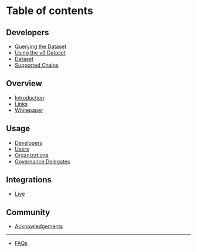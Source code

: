 # Table of contents

## Developers

* [Querying the Dataset](README.md)
* [Using the v3 Dataset](v3_querying.md)
* [Dataset](<README (1).md>)
* [Supported Chains](developers/supported-chains.md)

## Overview

* [Introduction](<README (1) (1).md>)
* [Links](overview/links.md)
* [Whitepaper](overview/whitepaper.md)

## Usage

* [Developers](usage/developers.md)
* [Users](usage/users.md)
* [Organizations](usage/organizations.md)
* [Governance Delegates](usage/governance-delegates.md)

## Integrations

* [Live](integrations/live.md)

## Community

* [Acknowledgements](community/acknowledgements.md)

***

* [FAQs](faqs.md)
